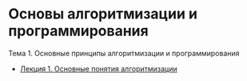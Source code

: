 # Основы алгоритмизации и программирования

Тема 1. Основные принципы алгоритмизации и программирования  
* [Лекция 1. Основные понятия алгоритмизации](/articles/t1l1.md)   


